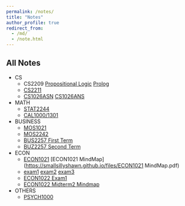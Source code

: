 ```yaml
---
permalink: /notes/
title: "Notes"
author_profile: true
redirect_from:
  - /md/
  - /note.html
---
```



##  All Notes

  * CS
      * CS2209 [Propositional Logic](https://smallsillyshawn.github.io/files/Stanford%20Logic.html) [Prolog](https://smallsillyshawn.github.io/files/Prolog.html)
      * [CS2211](https://smallsillyshawn.github.io/files/CS2211.html)
      * [CS1026ASN](https://smallsillyshawn.github.io/files/CS1026b_Assignment_1.pdf) [CS1026ANS](https://smallsillyshawn.github.io/files/coin_toss.txt)
  * MATH
      * [STAT2244](https://smallsillyshawn.github.io/files/STAT2244.html)
      * [CAL1000/1301](https://smallsillyshawn.github.io/files/CAL1301.pdf)
  * BUSINESS
      * [MOS1021](https://smallsillyshawn.github.io/files/MOS1021.pdf)
      * [MOS2242](https://smallsillyshawn.github.io/files/MOS2242.html)
      * [BUS2257 First Term](https://smallsillyshawn.github.io/files/BUS2257.html)
      * [BUZ2257 Second Term](https://smallsillyshawn.github.io/files/BIS2257B.html)
  * ECON
      * [ECON1021](https://smallsillyshawn.github.io/files/ECON1021.pdf) [ECON1021 MindMap](https://smallsillyshawn.github.io/files/ECON1021 MindMap.pdf)
      * [exam1](https://smallsillyshawn.github.io/files/Econ1021Exam1.pdf) [exam2](https://smallsillyshawn.github.io/files/Econ1021Exam2.pdf) [exam3](https://smallsillyshawn.github.io/files/Econ1021Exam3.pdf)
      * [ECON1022 Exam1](https://smallsillyshawn.github.io/files/ECON1022MIDTERM1.html)
      * [ECON1022 Midterm2 Mindmap](https://mubu.com/doc/2xhevH1wLu)
  * OTHERS
      * [PSYCH1000](https://smallsillyshawn.github.io/files/PSYCH1000.pdf)
